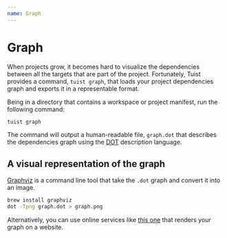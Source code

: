 ```yaml
---
name: Graph
---
```


# Graph

When projects grow, it becomes hard to visualize the dependencies between all the targets that are part of the project. Fortunately, Tuist provides a command, `tuist graph`, that loads your project dependencies graph and exports it in a representable format.

Being in a directory that contains a workspace or project manifest, run the following command:

```bash
tuist graph
```

The command will output a human-readable file, `graph.dot` that describes the dependencies graph using the [DOT](<https://en.wikipedia.org/wiki/DOT_(graph_description_language)>) description language.

## A visual representation of the graph

[Graphviz](https://formulae.brew.sh/formula/graphviz) is a command line tool that take the `.dot` graph and convert it into an image.

```bash
brew install graphviz
dot -Tpng graph.dot > graph.png
```

Alternatively, you can use online services like [this one](https://dreampuf.github.io/GraphvizOnline) that renders your graph on a website.
